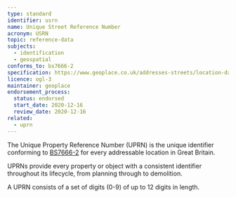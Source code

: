 ```yaml
---
type: standard
identifier: usrn
name: Unique Street Reference Number
acronym: USRN
topic: reference-data
subjects:
  - identification
  - geospatial
conforms_to: bs7666-2
specification: https://www.geoplace.co.uk/addresses-streets/location-data/usrn
licence: ogl-3
maintainer: geoplace
endorsement_process:
  status: endorsed
  start_date: 2020-12-16
  review_date: 2020-12-16
related:
  - uprn
---
```


The Unique Property Reference Number (UPRN) is the unique identifier conforming to [BS7666-2] for every addressable location in Great Britain.

UPRNs provide every property or object with a consistent identifier throughout its lifecycle, from planning through to demolition.

A UPRN consists of a set of digits (0-9) of up to 12 digits in length.


[BS7666-2]: https://shop.bsigroup.com/ProductDetail?pid=000000000030127196
